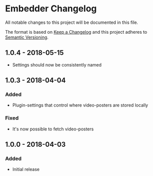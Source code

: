 # Embedder Changelog

All notable changes to this project will be documented in this file.

The format is based on [Keep a Changelog](http://keepachangelog.com/) and this project adheres to [Semantic Versioning](http://semver.org/).

## 1.0.4 - 2018-05-15
- Settings should now be consistently named

## 1.0.3 - 2018-04-04
### Added
- Plugin-settings that control where video-posters are stored locally
### Fixed
- It's now possible to fetch video-posters

## 1.0.0 - 2018-04-03
### Added
- Initial release
